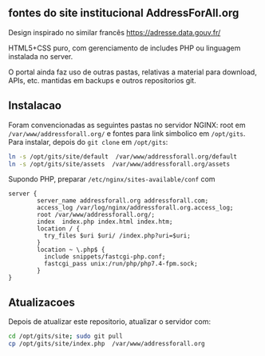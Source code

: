 ## fontes do site institucional AddressForAll.org
Design inspirado no similar francês https://adresse.data.gouv.fr/

HTML5+CSS puro, com gerenciamento de includes PHP ou linguagem instalada no server.

O portal ainda faz uso de outras pastas, relativas a material para download, APIs, etc. mantidas em backups e outros repositorios git.

## Instalacao

Foram convencionadas as seguintes pastas no servidor NGINX: root em `/var/www/addressforall.org/` e fontes para link simbolico em  `/opt/gits`. Para instalar, depois do `git clone` em `/opt/gits`:
```sh
ln -s /opt/gits/site/default  /var/www/addressforall.org/default
ln -s /opt/gits/site/assets  /var/www/addressforall.org/assets
```
Supondo PHP, preparar `/etc/nginx/sites-available/conf` com

```nginx
server {
        server_name addressforall.org addressforall.com;
        access_log /var/log/nginx/addressforall.org.access_log;
        root /var/www/addressforall.org/;
        index  index.php index.html index.htm;
        location / {
          try_files $uri $uri/ /index.php?uri=$uri;
        }
        location ~ \.php$ {
          include snippets/fastcgi-php.conf;
          fastcgi_pass unix:/run/php/php7.4-fpm.sock;
        }
}
```

## Atualizacoes

Depois de atualizar este repositorio, atualizar o servidor com:
```sh
cd /opt/gits/site; sudo git pull
cp /opt/gits/site/index.php  /var/www/addressforall.org
```
